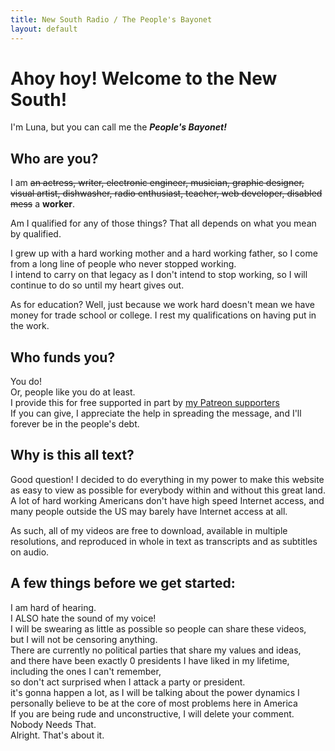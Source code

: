```yaml
---
title: New South Radio / The People's Bayonet
layout: default
---
```

# Ahoy hoy! **Welcome to the New South!**

I'm Luna, but you can call me the ***People's Bayonet!***

## Who are you?
I am ~~an actress, writer, electronic engineer, musician, graphic designer, visual artist, dishwasher, radio enthusiast, teacher, web developer, disabled mess~~ a **worker**.

Am I qualified for any of those things? That all depends on what you mean by qualified.

I grew up with a hard working mother and a hard working father, so I come from a long line of people who never stopped working.  
I intend to carry on that legacy as I don't intend to stop working, so I will continue to do so until my heart gives out.

As for education? Well, just because we work hard doesn't mean we have money for trade school or college. I rest my qualifications on having put in the work.

## Who funds you?  
You do!  
Or, people like you do at least.  
I provide this for free supported in part by [my Patreon supporters](https://patreon.com/peoplesbayonet)  
If you can give, I appreciate the help in spreading the message, and I'll forever be in the people's debt.  

## Why is this all text?
Good question! I decided to do everything in my power to make this website as easy to view as possible for everybody within and without this great land.  
A lot of hard working Americans don't have high speed Internet access, and many people outside the US may barely have Internet access at all.

As such, all of my videos are free to download, available in multiple resolutions, and reproduced in whole in text as transcripts and as subtitles on audio.

## A few things before we get started:  
I am hard of hearing.  
I ALSO hate the sound of my voice!  
I will be swearing as little as possible so people can share these videos,  
but I will not be censoring anything.  
There are currently no political parties that share my values and ideas,  
and there have been exactly 0 presidents I have liked in my lifetime,  
including the ones I can't remember,  
so don't act surprised when I attack a party or president.  
it's gonna happen a lot, as I will be talking about the power dynamics I personally believe to be at the core of most problems here in America  
If you are being rude and unconstructive, I will delete your comment. Nobody Needs That.  
Alright. That's about it.
